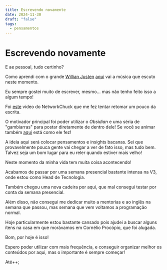 ```yaml
---
title: Escrevendo novamente
date: 2024-11-30
draft: "false"
tags:
  - pensamentos
---
```

# Escrevendo novamente
E ae pessoal, tudo certinho?

Como aprendi com o grande [Willian Justen](https://willianjusten.com.br/) [aqui](https://open.spotify.com/track/05A9GC5OxmgvvRji2SCVzh?si=0906661ac2074f42) vai a música que escuto neste momento.

Eu sempre gostei muito de escrever, mesmo... mas não tenho feito isso a algum tempo!

Foi [este](https://www.youtube.com/watch?v=dnE7c0ELEH8) vídeo do NetworkChuck que me fez tentar retomar um pouco da escrita.

O motivador principal foi poder utilizar o *Obsidian* e uma séria de "gambiarras" para postar diretamente de dentro dele! Se você se animar também [aqui](https://blog.networkchuck.com/posts/the-future-of-ai-and-what-it-means-for-us---blog/) está como ele fez!

A ideia aqui será colocar pensamentos e insights bacanas. Sei que provavelmente pouca gente vai chegar a ver de fato isso, mas tudo bem. Talvez seja um bom lugar para eu reler quando estiver mais velho!

Neste momento da minha vida tem muita coisa acontecendo!

Acabamos de passar por uma semana presencial bastante intensa na V3, onde estou como Head de Tecnologia.


Também chegou uma nova cadeira por aqui, que mal consegui testar por conta da semana presencial.

Além disso, não consegui me dedicar muito a mentorias e ao inglês na semana que passou, mas semana que vem voltamos a programação normal.

Hoje particularmente estou bastante cansado pois ajudei a buscar alguns ítens na casa em que morávamos em Cornélio Procópio, que foi alugada.

Bom, por hoje é isso!

Espero poder utilizar com mais frequência, e conseguir organizar melhor os conteúdos por aqui, mas o importante é sempre começar!

Até++;
